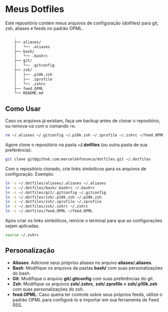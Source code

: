 # Meus Dotfiles

Este repositório contém meus arquivos de configuração (dotfiles) para git, zsh, aliases e feeds no padrão OPML.

```txt
    .
    ├── aliases/
    │   └── .aliases
    ├── bash/
    │   └── .bashrc
    ├── git/
    │   └── .gitconfig
    ├── zsh/
    │   ├── .p10k.zsh
    │   ├── .zprofile
    │   └── .zshrc
    ├── feed.OPML
    └── README.md
```

## Como Usar

Caso os arquivos já existam, faça um backup antes de clonar o repositório, ou remova-os com o comando `rm`:

```sh
rm ~/.aliases ~/.gitconfig ~/.p10k.zsh ~/.zprofile ~/.zshrc ~/feed.OPML
```

Agore clone o repositório na pasta **~/.dotfiles** (ou outra pasta de sua preferência):

```sh
git clone git@github.com:marcelohfonseca/dotfiles.git ~/.dotfiles

```

Com o repositório clonado, crie links simbólicos para os arquivos de configuração. Exemplo:

```sh
ln -s ~/.dotfiles/aliases/.aliases ~/.aliases
ln -s ~/.dotfiles/bash/.bashrc ~/.bashrc
ln -s ~/.dotfiles/git/.gitconfig ~/.gitconfig
ln -s ~/.dotfiles/zsh/.p10k.zsh ~/.p10k.zsh
ln -s ~/.dotfiles/zsh/.zprofile ~/.zprofile
ln -s ~/.dotfiles/zsh/.zshrc ~/.zshrc
ln -s ~/.dotfiles/feed.OPML ~/feed.OPML
```

Após criar os links simbólicos, reinicie o terminal para que as configurações sejam aplicadas.

```sh
source ~/.zshrc
```

## Personalização

* **Aliases**: Adicione seus próprios aliases no arquivo **aliases/.aliases**.
* **Bash**: Modifique os arquivos da pastas **bash/** com suas personalizações do bash.
* **Git**: Modifique o arquivo **git/.gitconfig** com suas preferências do git.
* **Zsh**: Modifique os arquivos **zsh/.zshrc**, **zsh/.zprofile** e **zsh/.p10k.zsh** com suas personalizações do zsh.
* **feed.OPML**: Caso queira ter controle sobre seus próprios feeds, utilize o padrão OPML para configurá-lo e importar em sua ferramenta de Feed RSS.
